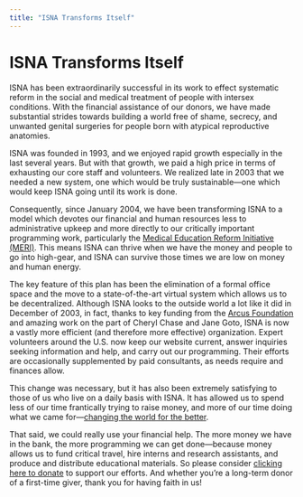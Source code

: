```yaml
---
title: "ISNA Transforms Itself"
---
```


# ISNA Transforms Itself

ISNA has been extraordinarily successful in its work to effect systematic reform in the social and medical treatment of people with intersex conditions. With the financial assistance of our donors, we have made substantial strides towards building a world free of shame, secrecy, and unwanted genital surgeries for people born with atypical reproductive anatomies.  
  
ISNA was founded in 1993, and we enjoyed rapid growth especially in the last several years. But with that growth, we paid a high price in terms of exhausting our core staff and volunteers. We realized late in 2003 that we needed a new system, one which would be truly sustainable—one which would keep ISNA going until its work is done.  
  
Consequently, since January 2004, we have been transforming ISNA to a model which devotes our financial and human resources less to administrative upkeep and more directly to our critically important programming work, particularly the [Medical Education Reform Initiative (MERI)][1]. This means ISNA can thrive when we have the money and people to go into high-gear, and ISNA can survive those times we are low on money and human energy.  
  
The key feature of this plan has been the elimination of a formal office space and the move to a state-of-the-art virtual system which allows us to be decentralized. Although ISNA looks to the outside world a lot like it did in December of 2003, in fact, thanks to key funding from the [Arcus Foundation][2] and amazing work on the part of Cheryl Chase and Jane Goto, ISNA is now a vastly more efficient (and therefore more effective) organization. Expert volunteers around the U.S. now keep our website current, answer inquiries seeking information and help, and carry out our programming. Their efforts are occasionally supplemented by paid consultants, as needs require and finances allow.  
  
This change was necessary, but it has also been extremely satisfying to those of us who live on a daily basis with ISNA. It has allowed us to spend less of our time frantically trying to raise money, and more of our time doing what we came for—[changing the world for the better][3].  
  
That said, we could really use your financial help. The more money we have in the bank, the more programming we can get done—because money allows us to fund critical travel, hire interns and research assistants, and produce and distribute educational materials. So please consider [clicking here to donate][4] to support our efforts. And whether you’re a long-term donor of a first-time giver, thank you for having faith in us!

 [1]: merisignup
 [2]: http://www.arcusfoundation.org/
 [3]: compare
 [4]: /donate